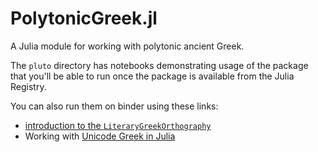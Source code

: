 # PolytonicGreek.jl

A Julia module for working with polytonic ancient Greek.

The `pluto` directory has notebooks demonstrating usage of the package that you'll be able to run once the package is available from the Julia Registry.


You can also run them on binder using these links:


- [introduction to the `LiteraryGreekOrthography`](https://binder.plutojl.org/open?url=https%253A%252F%252Fraw.githubusercontent.com%252Fneelsmith%252FPolytonicGreek.jl%252Fmain%252Fpluto%252FliteraryGreek-v1.jl)
- Working with [Unicode Greek in Julia](https://binder.plutojl.org/open?url=https%253A%252F%252Fraw.githubusercontent.com%252Fneelsmith%252FPolytonicGreek.jl%252Fmain%252Fpluto%252FunicodeGreek-v1.jl)